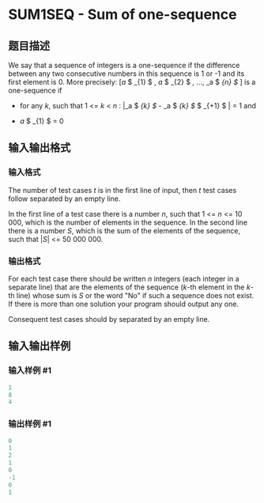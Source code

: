 # SUM1SEQ - Sum of one-sequence

## 题目描述

We say that a sequence of integers is a one-sequence if the difference between any two consecutive numbers in this sequence is 1 or -1 and its first element is 0. More precisely: \[_a_ $ _{1} $ , _a_ $ _{2} $ , ..., _a $ _{n} $_ \] is a one-sequence if

- for any _k_, such that 1 <= _k_ < _n_ : |_a $ _{k} $_ - _a $ _{k} $_ $ _{+1} $ | = 1 and

- _a_ $ _{1} $ = 0

## 输入输出格式

### 输入格式

The number of test cases _t_ is in the first line of input, then _t_ test cases follow separated by an empty line.

In the first line of a test case there is a number _n_, such that 1 <= _n_ <= 10 000, which is the number of elements in the sequence. In the second line there is a number _S_, which is the sum of the elements of the sequence, such that |_S_| <= 50 000 000.

### 输出格式

For each test case there should be written _n_ integers (each integer in a separate line) that are the elements of the sequence (_k_-th element in the _k_-th line) whose sum is _S_ or the word "No" if such a sequence does not exist. If there is more than one solution your program should output any one.

Consequent test cases should by separated by an empty line.

## 输入输出样例

### 输入样例 #1

```cpp
1
8
4
```


### 输出样例 #1

```cpp
0
1
2
1
0
-1
0
1
```


